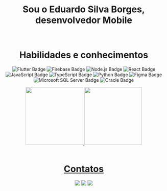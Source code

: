 ### <h1 align="center"> Sou o Eduardo Silva Borges, desenvolvedor Mobile </h1>
<br>

### <h1 align="center"> Habilidades e conhecimentos</h1>

<div align="center">

  ![Flutter Badge](https://img.shields.io/badge/Flutter-02569B?logo=flutter&logoColor=fff&style=flat) ![Firebase Badge](https://img.shields.io/badge/Firebase-FFCA28?logo=firebase&logoColor=000&style=flat) ![Node.js Badge](https://img.shields.io/badge/Node.js-393?logo=nodedotjs&logoColor=fff&style=flat) ![React Badge](https://img.shields.io/badge/React-61DAFB?logo=react&logoColor=000&style=flat) ![JavaScript Badge](https://img.shields.io/badge/JavaScript-F7DF1E?logo=javascript&logoColor=000&style=flat) ![TypeScript Badge](https://img.shields.io/badge/TypeScript-3178C6?logo=typescript&logoColor=fff&style=flat) ![Python Badge](https://img.shields.io/badge/Python-3776AB?logo=python&logoColor=fff&style=flat) ![Figma Badge](https://img.shields.io/badge/Figma-F24E1E?logo=figma&logoColor=fff&style=flat) ![Microsoft SQL Server Badge](https://img.shields.io/badge/Microsoft%20SQL%20Server-CC2927?logo=microsoftsqlserver&logoColor=fff&style=flat) ![Oracle Badge](https://img.shields.io/badge/Oracle-F80000?logo=oracle&logoColor=fff&style=flat) 
  
</div>

<div align="center">
<a href="https://github.com/seu-usuário-aqui">
<img loading="lazy" height="180em" src="https://github-readme-stats.vercel.app/api/top-langs/?username=RealDuduSB&layout=compact&langs_count=7&theme=dracula"/>
<img loading="lazy" height="180em" src="https://github-readme-stats.vercel.app/api?username=RealDuduSB&show_icons=true&theme=dracula&include_all_commits=true&count_private=true"/>
</div>

<br>

### <h1 align="center">Contatos</h1>

<div align="center">
<a href="https://instagram.com/eduardosb.dev" target="_blank"><img loading="lazy" src="https://img.shields.io/badge/-Instagram-%23E4405F?style=for-the-badge&logo=instagram&logoColor=white" target="_blank"></a>
<a href = "mailto:edusborges99@hotmail.com"><img loading="lazy" src="https://img.shields.io/badge/Gmail-D14836?style=for-the-badge&logo=gmail&logoColor=white" target="_blank"></a>
<a href="https://www.linkedin.com/in/eduardo-silva-borges-99008b188/" target="_blank"><img loading="lazy" src="https://img.shields.io/badge/-LinkedIn-%230077B5?style=for-the-badge&logo=linkedin&logoColor=white" target="_blank"></a>   
</div>


